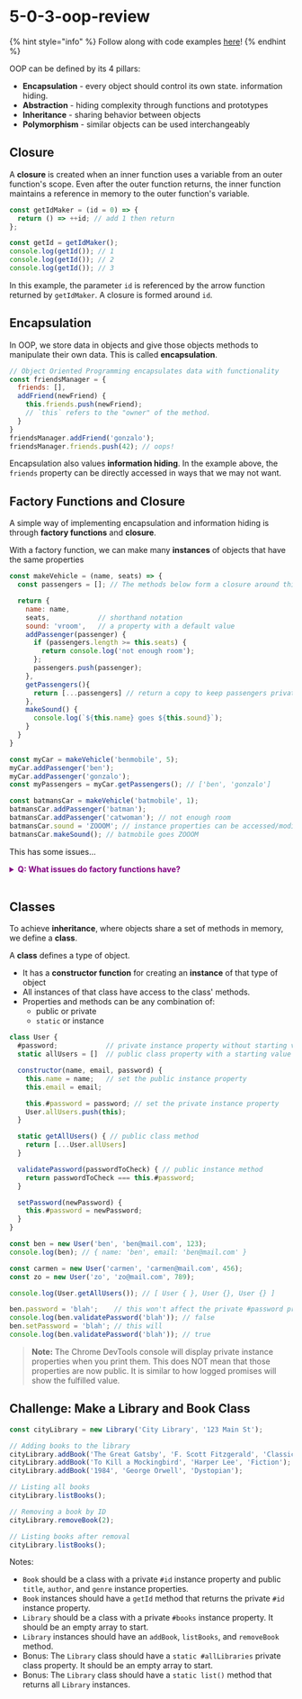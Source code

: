 # 5-0-3-oop-review

{% hint style="info" %}
Follow along with code examples [here](https://github.com/The-Marcy-Lab-School/5-1-0-has-many-belongs-to-f23)!
{% endhint %}

OOP can be defined by its 4 pillars:
* **Encapsulation** - every object should control its own state. information hiding.
* **Abstraction** - hiding complexity through functions and prototypes
* **Inheritance** - sharing behavior between objects
* **Polymorphism** - similar objects can be used interchangeably

## Closure

A **closure** is created when an inner function uses a variable from an outer function's scope. Even after the outer function returns, the inner function maintains a reference in memory to the outer function's variable.

```js
const getIdMaker = (id = 0) => {
  return () => ++id; // add 1 then return
};

const getId = getIdMaker();
console.log(getId()); // 1
console.log(getId()); // 2
console.log(getId()); // 3
```

In this example, the parameter `id` is referenced by the arrow function returned by `getIdMaker`. A closure is formed around `id`.

## Encapsulation 

In OOP, we store data in objects and give those objects methods to manipulate their own data. This is called **encapsulation**.

```js
// Object Oriented Programming encapsulates data with functionality
const friendsManager = {
  friends: [],
  addFriend(newFriend) {
    this.friends.push(newFriend);
    // `this` refers to the "owner" of the method. 
  }
}
friendsManager.addFriend('gonzalo');
friendsManager.friends.push(42); // oops!
```

Encapsulation also values **information hiding**. In the example above, the `friends` property can be directly accessed in ways that we may not want.

## Factory Functions and Closure

A simple way of implementing encapsulation and information hiding is through **factory functions** and **closure**.

With a factory function, we can make many **instances** of objects that have the same properties

```js
const makeVehicle = (name, seats) => {
  const passengers = []; // The methods below form a closure around this variable

  return {
    name: name,
    seats,            // shorthand notation
    sound: 'vroom',   // a property with a default value
    addPassenger(passenger) {
      if (passengers.length >= this.seats) {
        return console.log('not enough room');
      };
      passengers.push(passenger);
    },
    getPassengers(){
      return [...passengers] // return a copy to keep passengers private
    },
    makeSound() {
      console.log(`${this.name} goes ${this.sound}`);
    }
  }
}

const myCar = makeVehicle('benmobile', 5);
myCar.addPassenger('ben');
myCar.addPassenger('gonzalo');
const myPassengers = myCar.getPassengers(); // ['ben', 'gonzalo']

const batmansCar = makeVehicle('batmobile', 1);
batmansCar.addPassenger('batman');
batmansCar.addPassenger('catwoman'); // not enough room
batmansCar.sound = 'ZOOOM'; // instance properties can be accessed/modified
batmansCar.makeSound(); // batmobile goes ZOOOM
```

This has some issues...

**<details><summary style="color: purple">Q: What issues do factory functions have?</summary>**

* No inheritance
* No constructors
* Memory consumption (methods are not shared)
* No private instance properties

</details><br>

## Classes

To achieve **inheritance**, where objects share a set of methods in memory, we define a **class**.

A **class** defines a type of object. 
* It has a **constructor function** for creating an **instance** of that type of object
* All instances of that class have access to the class' methods.
* Properties and methods can be any combination of:
  * public or private
  * `static` or instance

```js
class User {
  #password;            // private instance property without starting value
  static allUsers = []  // public class property with a starting value

  constructor(name, email, password) {
    this.name = name;   // set the public instance property
    this.email = email;

    this.#password = password; // set the private instance property
    User.allUsers.push(this);
  }

  static getAllUsers() { // public class method
    return [...User.allUsers]
  }

  validatePassword(passwordToCheck) { // public instance method
    return passwordToCheck === this.#password;
  }

  setPassword(newPassword) {
    this.#password = newPassword;
  }
}

const ben = new User('ben', 'ben@mail.com', 123);
console.log(ben); // { name: 'ben', email: 'ben@mail.com' }

const carmen = new User('carmen', 'carmen@mail.com', 456);
const zo = new User('zo', 'zo@mail.com', 789);

console.log(User.getAllUsers()); // [ User { }, User {}, User {} ]

ben.password = 'blah';    // this won't affect the private #password property
console.log(ben.validatePassword('blah')); // false
ben.setPassword = 'blah'; // this will
console.log(ben.validatePassword('blah')); // true
```

> **Note:** The Chrome DevTools console will display private instance properties when you print them. This does NOT mean that those properties are now public. It is similar to how logged promises will show the fulfilled value.

## Challenge: Make a Library and Book Class

```js
const cityLibrary = new Library('City Library', '123 Main St');

// Adding books to the library
cityLibrary.addBook('The Great Gatsby', 'F. Scott Fitzgerald', 'Classic');
cityLibrary.addBook('To Kill a Mockingbird', 'Harper Lee', 'Fiction');
cityLibrary.addBook('1984', 'George Orwell', 'Dystopian');

// Listing all books
cityLibrary.listBooks();

// Removing a book by ID
cityLibrary.removeBook(2);

// Listing books after removal
cityLibrary.listBooks();

```
Notes:
* `Book` should be a class with a private `#id` instance property and public `title`, `author`, and `genre` instance properties.
* `Book` instances should have a `getId` method that returns the private `#id` instance property.
* `Library` should be a class with a private `#books` instance property. It should be an empty array to start.
* `Library` instances should have an `addBook`, `listBooks`, and `removeBook` method.
* Bonus: The `Library` class should have a `static #allLibraries` private class property. It should be an empty array to start.
* Bonus: The `Library` class should have a `static list()` method that returns all `Library` instances.